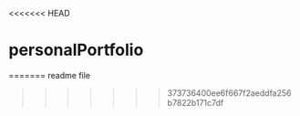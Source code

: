 <<<<<<< HEAD
# personalPortfolio
=======
readme file
>>>>>>> 373736400ee6f667f2aeddfa256b7822b171c7df
